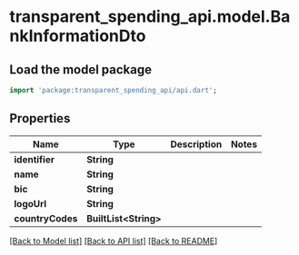 # transparent_spending_api.model.BankInformationDto

## Load the model package
```dart
import 'package:transparent_spending_api/api.dart';
```

## Properties
Name | Type | Description | Notes
------------ | ------------- | ------------- | -------------
**identifier** | **String** |  | 
**name** | **String** |  | 
**bic** | **String** |  | 
**logoUrl** | **String** |  | 
**countryCodes** | **BuiltList&lt;String&gt;** |  | 

[[Back to Model list]](../README.md#documentation-for-models) [[Back to API list]](../README.md#documentation-for-api-endpoints) [[Back to README]](../README.md)


